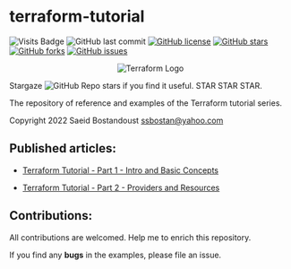 # terraform-tutorial

![Visits Badge](https://badges.pufler.dev/visits/ssbostan/terraform-tutorial)
![GitHub last commit](https://img.shields.io/github/last-commit/ssbostan/terraform-tutorial)
[![GitHub license](https://img.shields.io/github/license/ssbostan/terraform-tutorial)](https://github.com/ssbostan/terraform-tutorial/blob/master/LICENSE)
[![GitHub stars](https://img.shields.io/github/stars/ssbostan/terraform-tutorial)](https://github.com/ssbostan/terraform-tutorial/stargazers)
[![GitHub forks](https://img.shields.io/github/forks/ssbostan/terraform-tutorial)](https://github.com/ssbostan/terraform-tutorial/network)
[![GitHub issues](https://img.shields.io/github/issues/ssbostan/terraform-tutorial)](https://github.com/ssbostan/terraform-tutorial/issues)

<p align="center">
 <img alt="Terraform Logo" src="https://upload.wikimedia.org/wikipedia/commons/thumb/0/04/Terraform_Logo.svg/1280px-Terraform_Logo.svg.png">
</p>

Stargaze ![GitHub Repo stars](https://img.shields.io/github/stars/ssbostan/terraform-tutorial?style=social) if you find it useful. STAR STAR STAR.

The repository of reference and examples of the Terraform tutorial series.

Copyright 2022 Saeid Bostandoust <ssbostan@yahoo.com>

## Published articles:

 - [Terraform Tutorial - Part 1 - Intro and Basic Concepts](https://itnext.io/terraform-tutorial-part-1-intro-and-basic-concepts-7a27ae7722b6)

 - [Terraform Tutorial - Part 2 - Providers and Resources](https://itnext.io/terraform-tutorial-part-2-providers-and-resources-30121e28359b)

## Contributions:

All contributions are welcomed. Help me to enrich this repository.

If you find any **bugs** in the examples, please file an issue.
